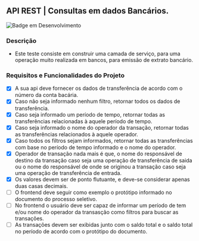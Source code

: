 ## API REST | Consultas em dados Bancários.

![Badge em Desenvolvimento](http://img.shields.io/static/v1?label=STATUS&message=EM%20DESENVOLVIMENTO&color=GREEN&style=for-the-badge)

### Descrição 
- Este teste consiste em construir uma camada de serviço, para uma operação muito realizada em bancos, para emissão de extrato bancário.

### Requisitos e Funcionalidades do Projeto
- [x] A sua api deve fornecer os dados de transferência de acordo com o número da conta bacária.
- [x] Caso não seja informado nenhum filtro, retornar  todos os dados de transferência.
- [x] Caso seja informado um período de tempo, retornar todas as transferências relacionadas à aquele período de tempo.
- [x] Caso seja informado o nome do operador da transação, retornar todas as transferências relacionados à aquele operador.
- [x] Caso todos os filtros sejam informados, retornar todas as transferências com base no período de tempo informado e o nome do operador.
- [x] Operador de transação nada mais é que, o nome do responsável de destino da transação caso seja uma operação de transferência de saida ou o nome do responsável de onde se originou a transação caso seja uma operação de transferência de entrada.
- [x] Os valores devem ser de ponto flutuante, e deve-se considerar apenas duas casas decimais.
- [ ] O frontend deve seguir como exemplo o protótipo informado no documento do processo seletivo.
- [ ] No frontend o usuário deve ser capaz de informar um período de tem e/ou nome do operador da transasção como filtros para buscar as transações.
- [ ] As transações devem ser exibidas junto com o saldo total e o saldo total no período de acordo com o protótipo do documento.
